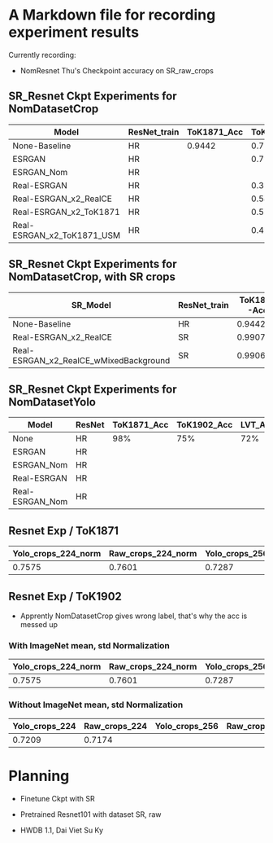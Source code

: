 # A Markdown file for recording experiment results

Currently recording:

- NomResnet Thu's Checkpoint accuracy on SR_raw_crops

## SR_Resnet Ckpt Experiments for NomDatasetCrop

| Model                      | ResNet_train | ToK1871_Acc | ToK1902_Acc | LVT_Acc | ToK1902_PSNR | ToK1902_SSIM | LVT_PSNR | LVT_SSIM |
| -------------------------- | ------------ | ----------- | ----------- | ------- | ------------ | ------------ | -------- | -------- |
| None-Baseline              | HR           | 0.9442      | 0.7528      | 0.7270  | N/A          | N/A          | N/A      | N/A      |
| ESRGAN                     | HR           |             | 0.7251      | 0.4463  | 13.330       | 0.343        | 14.926   | 0.175    |
| ESRGAN_Nom                 | HR           |             |             |         | 17.615       | 0.617        | 20.447   | 0.496    |
| Real-ESRGAN                | HR           |             | 0.3778      | 0.4401  |              |              |          |          |
| Real-ESRGAN_x2_RealCE      | HR           |             | 0.5438      | 0.6928  |              |              |          |          |
| Real-ESRGAN_x2_ToK1871     | HR           |             | 0.5515      | 0.6432  |              |              |          |          |
| Real-ESRGAN_x2_ToK1871_USM | HR           |             | 0.4753      | 0.5472  |              |              |          |          |

## SR_Resnet Ckpt Experiments for NomDatasetCrop, with SR crops

| SR_Model                               | ResNet_train | ToK1871-Acc | ToK1902-Acc | LVT_Acc | ToK1902_PSNR | ToK1902_SSIM | LVT_PSNR | LVT_SSIM |
| -------------------------------------- | ------------ | -------------- | -------------- | ------- | ------------ | ------------ | -------- | -------- |
| None-Baseline                          | HR           | 0.9442         | 0.7528         | 0.7270  | N/A          | N/A          | N/A      | N/A      |
| Real-ESRGAN_x2_RealCE                  | SR           | 0.9907         | 0.7808         | 0.7121  |              |              |          |          |
| Real-ESRGAN_x2_RealCE_wMixedBackground | SR           | 0.9906         | 0.7979         | 0.7390  |              |              |          |          |

## SR_Resnet Ckpt Experiments for NomDatasetYolo

| Model           | ResNet | ToK1871_Acc | ToK1902_Acc | LVT_Acc | ToK1902_PSNR | ToK1902_SSIM | LVT_PSNR | LVT_SSIM |
| --------------- | ------ | ----------- | ----------- | ------- | ------------ | ------------ | -------- | -------- |
| None            | HR     | 98%         | 75%         | 72%     | N/A          | N/A          | N/A      | N/A      |
| ESRGAN          | HR     |             |             |         |              |              |          |          |
| ESRGAN_Nom      | HR     |             |             |         |              |              |          |          |
| Real-ESRGAN     | HR     |             |             |         |              |              |          |          |
| Real-ESRGAN_Nom | HR     |             |             |         |              |              |          |          |

## Resnet Exp / ToK1871

| Yolo_crops_224_norm | Raw_crops_224_norm | Yolo_crops_256_norm | Raw_crops_256_norm | Yolo_crops_64_norm | Raw_crops_64_norm |
| ------------------- | ------------------ | ------------------- | ------------------ | ------------------ | ----------------- |
| 0.7575              | 0.7601             | 0.7287              | 0.7359             | 0.0003             | 0.0003            |

## Resnet Exp / ToK1902

- Apprently NomDatasetCrop gives wrong label, that's why the acc is messed up

### With ImageNet mean, std Normalization

| Yolo_crops_224_norm | Raw_crops_224_norm | Yolo_crops_256_norm | Raw_crops_256_norm | Yolo_crops_64_norm | Raw_crops_64_norm |
| ------------------- | ------------------ | ------------------- | ------------------ | ------------------ | ----------------- |
| 0.7575              | 0.7601             | 0.7287              | 0.7359             | 0.0003             | 0.0003            |

### Without ImageNet mean, std Normalization

| Yolo_crops_224 | Raw_crops_224 | Yolo_crops_256 | Raw_crops_256 | Yolo_crops_64 | Raw_crops_64 |
| -------------- | ------------- | -------------- | ------------- | ------------- | ------------ |
| 0.7209         | 0.7174        |                |               |               |              |

# Planning

- Finetune Ckpt with SR
- Pretrained Resnet101 with dataset SR, raw

- HWDB 1.1, Dai Viet Su Ky
